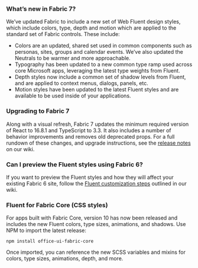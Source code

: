 ### What’s new in Fabric 7?

We’ve updated Fabric to include a new set of Web Fluent design styles, which include colors, type, depth and motion which are applied to the standard set of Fabric controls. These include:

- Colors are an updated, shared set used in common components such as personas, sites, groups and calendar events. We’ve also updated the Neutrals to be warmer and more approachable.
- Typography has been updated to a new common type ramp used across core Microsoft apps, leveraging the latest type weights from Fluent.
- Depth styles now include a common set of shadow levels from Fluent, and are applied to context menus, dialogs, panels, etc.
- Motion styles have been updated to the latest Fluent styles and are available to be used inside of your applications.

### Upgrading to Fabric 7

Along with a visual refresh, Fabric 7 updates the minimum required version of React to 16.8.1 and TypeScript to 3.3. It also includes a number of behavior improvements and removes old deprecated props. For a full rundown of these changes, and upgrade instructions, see the [release notes](https://github.com/OfficeDev/office-ui-fabric-react/wiki/Fabric-7) on our wiki.

### Can I preview the Fluent styles using Fabric 6?

If you want to preview the Fluent styles and how they will affect your existing Fabric 6 site, follow the [Fluent customization steps](https://github.com/OfficeDev/office-ui-fabric-react/wiki/Fluent-theme-in-Fabric-6) outlined in our wiki.

### Fluent for Fabric Core (CSS styles)

For apps built with Fabric Core, version 10 has now been released and includes the new Fluent colors, type sizes, animations, and shadows. Use NPM to import the latest release:

```
npm install office-ui-fabric-core
```

Once imported, you can reference the new SCSS variables and mixins for colors, type sizes, animations, depth, and more.
